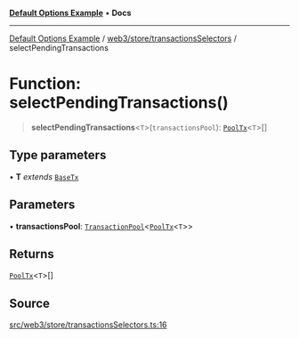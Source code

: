 [**Default Options Example**](../../../../README.md) • **Docs**

***

[Default Options Example](../../../../modules.md) / [web3/store/transactionsSelectors](../README.md) / selectPendingTransactions

# Function: selectPendingTransactions()

> **selectPendingTransactions**\<`T`\>(`transactionsPool`): [`PoolTx`](../../transactionsSlice/type-aliases/PoolTx.md)\<`T`\>[]

## Type parameters

• **T** *extends* [`BaseTx`](../../../adapters/types/type-aliases/BaseTx.md)

## Parameters

• **transactionsPool**: [`TransactionPool`](../../transactionsSlice/type-aliases/TransactionPool.md)\<[`PoolTx`](../../transactionsSlice/type-aliases/PoolTx.md)\<`T`\>\>

## Returns

[`PoolTx`](../../transactionsSlice/type-aliases/PoolTx.md)\<`T`\>[]

## Source

[src/web3/store/transactionsSelectors.ts:16](https://github.com/bgd-labs/fe-shared/blob/022d31eeb7e61eeffe2ddf65992458f822122ffc/src/web3/store/transactionsSelectors.ts#L16)
